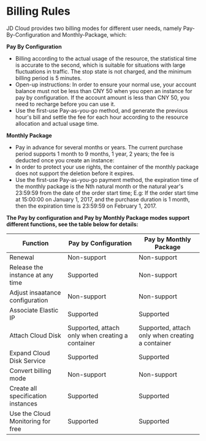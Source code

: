 
# Billing Rules

JD Cloud provides two billing modes for different user needs, namely Pay-By-Configuration and Monthly-Package, which:

**Pay By Configuration**

- Billing according to the actual usage of the resource, the statistical time is accurate to the second, which is suitable for situations with large fluctuations in traffic. The stop state is not charged, and the minimum billing period is 5 minutes.
- Open-up instructions: In order to ensure your normal use, your account balance must not be less than CNY 50 when you open an instance for pay by configuration. If the account amount is less than CNY 50, you need to recharge before you can use it.
- Use the first-use Pay-as-you-go method, and generate the previous hour's bill and settle the fee for each hour according to the resource allocation and actual usage time.

**Monthly Package**
- Pay in advance for several months or years. The current purchase period supports 1 month to 9 months, 1 year, 2 years; the fee is deducted once you create an instance:
- In order to protect your use rights, the container of the monthly package does not support the deletion before it expires.
- Use the first-use Pay-as-you-go payment method, the expiration time of the monthly package is the Nth natural month or the natural year's 23:59:59 from the date of the order start time; E.g: If the order start time at 15:00:00 on January 1, 2017, and the purchase duration is 1 month, then the expiration time is 23:59:59 on February 1, 2017.

**The Pay by configuration and Pay by Monthly Package modes support different functions, see the table below for details:**

Function     | Pay by Configuration |Pay by Monthly Package
-------- | ---|----
Renewal | Non-support|Non-support
Release the instance at any time  | Supported|Non-support
Adjust insaatance configuration     | Non-support|Non-support
Associate Elastic IP     | Supported| Supported
Attach Cloud Disk   | Supported, attach only when creating a container | Supported, attach only when creating a container 
Expand Cloud Disk Service     | Supported| Supported
Convert billing mode     | Non-support|Non-support
Create all specification instances     | Supported  | Supported
Use the Cloud Monitoring for free     | Supported| Supported


